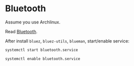 # Bluetooth

Assume you use Archlinux.

Read [Bluetooth](https://wiki.archlinux.org/index.php/Bluetooth).

After install `bluez`, `bluez-utils`, `blueman`, start/enable service:

```sh
systemctl start bluetooth.service

systemctl enable bluetooth.service
```
